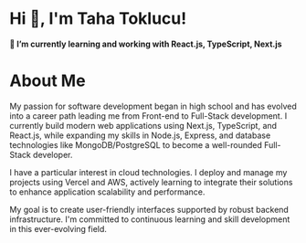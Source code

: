 <h1 align="left">Hi 👋, I'm Taha Toklucu!</h1>
<strong>🌱 I’m currently learning and working with React.js, TypeScript, Next.js </strong>
<h1 align="left">About Me</h4>
<p>My passion for software development began in high school and has evolved into a career path leading me from Front-end to Full-Stack development. I currently build modern web applications using Next.js, TypeScript, and React.js, while expanding my skills in Node.js, Express, and database technologies like MongoDB/PostgreSQL to become a well-rounded Full-Stack developer.</p>
<p>I have a particular interest in cloud technologies. I deploy and manage my projects using Vercel and AWS, actively learning to integrate their solutions to enhance application scalability and performance.</p>
<p>My goal is to create user-friendly interfaces supported by robust backend infrastructure. I'm committed to continuous learning and skill development in this ever-evolving field.</p>
